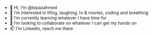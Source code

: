 - 👋 Hi, I’m @topazahmed
- 👀 I’m interested in lifing, laughing, tv & movies, coding and breathing
- 🌱 I’m currently learning whatever I have time for
- 💞️ I’m looking to collaborate on whatever I can get my hands on
- 📫 I'm Linkedin, reach me there

<!---
topazahmed/topazahmed is a ✨ special ✨ repository because its `README.md` (this file) appears on your GitHub profile.
You can click the Preview link to take a look at your changes.
--->
